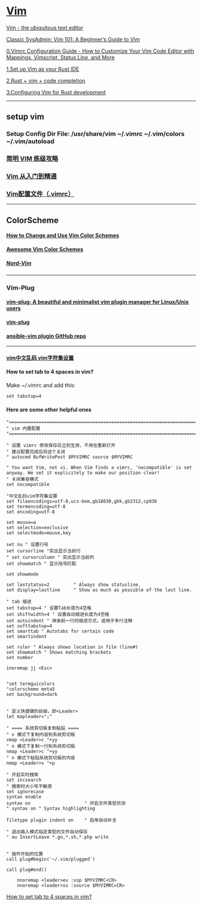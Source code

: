 # [Vim](https://www.vim.org)


[Vim - the ubiquitous text editor](https://www.vim.org/)

[Classic SysAdmin: Vim 101: A Beginner’s Guide to Vim](https://www.linuxfoundation.org/blog/blog/classic-sysadmin-vim-101-a-beginners-guide-to-vim)

[0.Vimrc Configuration Guide - How to Customize Your Vim Code Editor with Mappings, Vimscript, Status Line, and More](https://www.freecodecamp.org/news/vimrc-configuration-guide-customize-your-vim-editor/)

[1.Set up Vim as your Rust IDE](https://opensource.com/article/20/7/vim-rust-ide)

[2.Rust + vim + code completion](https://medium.com/rust-sections/rust-vim-code-completion-b6a36a177340)

[3.Configuring Vim for Rust development](https://blog.logrocket.com/configuring-vim-rust-development/)

---
## setup vim

### Setup Config Dir File:   /usr/share/vim   ~/.vimrc   ~/.vim/colors  ~/.vim/autoload


### [简明 VIM 练级攻略](https://coolshell.cn/articles/5426.html)

### [Vim 从入门到精通](https://github.com/wsdjeg/vim-galore-zh_cn)

### [Vim配置文件（.vimrc）](http://c.biancheng.net/view/3024.html)

---
## ColorScheme

#### [How to Change and Use Vim Color Schemes](https://phoenixnap.com/kb/vim-color-schemes)

#### [Awesome Vim Color Schemes](https://github.com/rafi/awesome-vim-colorschemes)

   ##### [Nord-Vim](https://github.com/arcticicestudio/nord-vim)

---
### Vim-Plug

#### [vim-plug: A beautiful and minimalist vim plugin manager for Linux/Unix users](https://www.cyberciti.biz/programming/vim-plug-a-beautiful-and-minimalist-vim-plugin-manager-for-unix-and-linux-users/)

#### [vim-plug](https://github.com/junegunn/vim-plug)

#### [ansible-vim plugin GitHub repo](https://github.com/pearofducks/ansible-vim)

---


#### [vim中文乱码 vim字符集设置](https://blog.51cto.com/niuben/3028731)

#### How to set tab to 4 spaces in vim?

   Make ~/.vimrc and add this:
   
    set tabstop=4
    
#### Here are some other helpful ones
```   
"==============================================================================
" vim 内置配置 
"==============================================================================

" 设置 vimrc 修改保存后立刻生效，不用在重新打开
" 建议配置完成后将这个关闭
" autocmd BufWritePost $MYVIMRC source $MYVIMRC

" You want Vim, not vi. When Vim finds a vimrc, 'nocompatible' is set anyway. We set it explicitely to make our position clear!
" 关闭兼容模式
set nocompatible

"中文乱码vim字符集设置
set fileencodings=utf-8,ucs-bom,gb18030,gbk,gb2312,cp936
set termencoding=utf-8
set encoding=utf-8

set mouse=a
set selection=exclusive
set selectmode=mouse,key

set nu " 设置行号
set cursorline "突出显示当前行
" set cursorcolumn " 突出显示当前列
set showmatch " 显示括号匹配

set showmode

set laststatus=2         " Always show statusline.
set display=lastline     " Show as much as possible of the last line.

" tab 缩进
set tabstop=4 " 设置Tab长度为4空格
set shiftwidth=4 " 设置自动缩进长度为4空格
set autoindent " 继承前一行的缩进方式，适用于多行注释
set softtabstop=4
set smarttab " Autotabs for certain code
set smartindent

set ruler " Always shows location in file (line#)
set showmatch " Shows matching brackets
set number

inoremap jj <Esc>


"set termguicolors
"colorscheme meta5
set background=dark


" 定义快捷键的前缀，即<Leader>
let mapleader=";" 

" ==== 系统剪切板复制粘贴 ====
" v 模式下复制内容到系统剪切板
vmap <Leader>c "+yy
" n 模式下复制一行到系统剪切板
nmap <Leader>c "+yy
" n 模式下粘贴系统剪切板的内容
nmap <Leader>v "+p

" 开启实时搜索
set incsearch
" 搜索时大小写不敏感
set ignorecase
syntax enable
syntax on                    " 开启文件类型侦测
" syntax on " Syntax highlighting

filetype plugin indent on    " 启用自动补全

" 退出插入模式指定类型的文件自动保存
" au InsertLeave *.go,*.sh,*.php write


" 插件开始的位置
call plug#begin('~/.vim/plugged')

call plug#end()
    
    nnoremap <leader>ev :vsp $MYVIMRC<CR>
    nnoremap <leader>sv :source $MYVIMRC<CR>
```
    
[How to set tab to 4 spaces in vim?](https://superuser.com/questions/505937/how-to-set-tab-to-4-spaces-in-vim)
